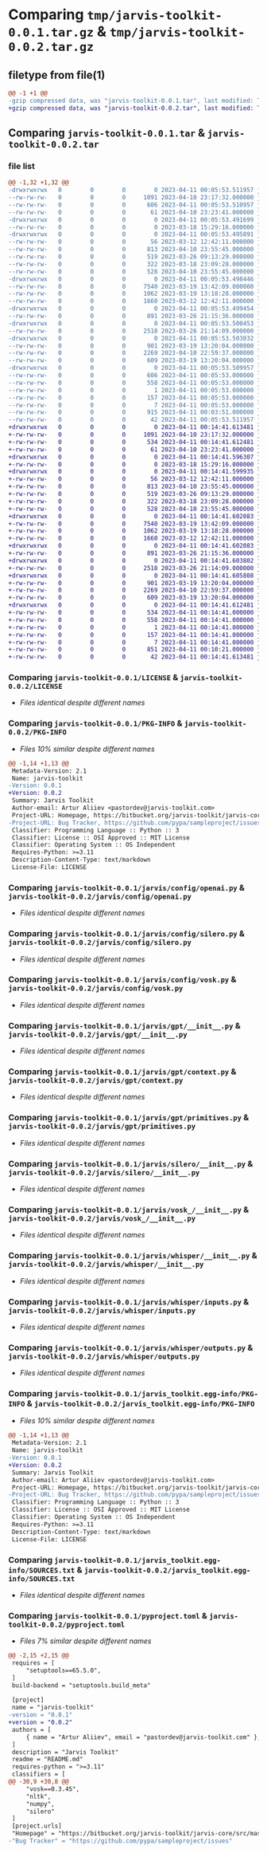 # Comparing `tmp/jarvis-toolkit-0.0.1.tar.gz` & `tmp/jarvis-toolkit-0.0.2.tar.gz`

## filetype from file(1)

```diff
@@ -1 +1 @@
-gzip compressed data, was "jarvis-toolkit-0.0.1.tar", last modified: Tue Apr 11 00:05:53 2023, max compression
+gzip compressed data, was "jarvis-toolkit-0.0.2.tar", last modified: Tue Apr 11 00:14:41 2023, max compression
```

## Comparing `jarvis-toolkit-0.0.1.tar` & `jarvis-toolkit-0.0.2.tar`

### file list

```diff
@@ -1,32 +1,32 @@
-drwxrwxrwx   0        0        0        0 2023-04-11 00:05:53.511957 jarvis-toolkit-0.0.1/
--rw-rw-rw-   0        0        0     1091 2023-04-10 23:17:32.000000 jarvis-toolkit-0.0.1/LICENSE
--rw-rw-rw-   0        0        0      606 2023-04-11 00:05:53.510957 jarvis-toolkit-0.0.1/PKG-INFO
--rw-rw-rw-   0        0        0       61 2023-04-10 23:23:41.000000 jarvis-toolkit-0.0.1/README.md
-drwxrwxrwx   0        0        0        0 2023-04-11 00:05:53.491699 jarvis-toolkit-0.0.1/jarvis/
--rw-rw-rw-   0        0        0        0 2023-03-18 15:29:16.000000 jarvis-toolkit-0.0.1/jarvis/__init__.py
-drwxrwxrwx   0        0        0        0 2023-04-11 00:05:53.495891 jarvis-toolkit-0.0.1/jarvis/config/
--rw-rw-rw-   0        0        0       56 2023-03-12 12:42:11.000000 jarvis-toolkit-0.0.1/jarvis/config/__init__.py
--rw-rw-rw-   0        0        0      813 2023-04-10 23:55:45.000000 jarvis-toolkit-0.0.1/jarvis/config/openai.py
--rw-rw-rw-   0        0        0      519 2023-03-26 09:13:29.000000 jarvis-toolkit-0.0.1/jarvis/config/silero.py
--rw-rw-rw-   0        0        0      322 2023-03-18 23:09:28.000000 jarvis-toolkit-0.0.1/jarvis/config/sound.py
--rw-rw-rw-   0        0        0      528 2023-04-10 23:55:45.000000 jarvis-toolkit-0.0.1/jarvis/config/vosk.py
-drwxrwxrwx   0        0        0        0 2023-04-11 00:05:53.498446 jarvis-toolkit-0.0.1/jarvis/gpt/
--rw-rw-rw-   0        0        0     7540 2023-03-19 13:42:09.000000 jarvis-toolkit-0.0.1/jarvis/gpt/__init__.py
--rw-rw-rw-   0        0        0     1062 2023-03-19 13:18:28.000000 jarvis-toolkit-0.0.1/jarvis/gpt/context.py
--rw-rw-rw-   0        0        0     1660 2023-03-12 12:42:11.000000 jarvis-toolkit-0.0.1/jarvis/gpt/primitives.py
-drwxrwxrwx   0        0        0        0 2023-04-11 00:05:53.499454 jarvis-toolkit-0.0.1/jarvis/silero/
--rw-rw-rw-   0        0        0      891 2023-03-26 21:15:36.000000 jarvis-toolkit-0.0.1/jarvis/silero/__init__.py
-drwxrwxrwx   0        0        0        0 2023-04-11 00:05:53.500453 jarvis-toolkit-0.0.1/jarvis/vosk_/
--rw-rw-rw-   0        0        0     2518 2023-03-26 21:14:09.000000 jarvis-toolkit-0.0.1/jarvis/vosk_/__init__.py
-drwxrwxrwx   0        0        0        0 2023-04-11 00:05:53.503032 jarvis-toolkit-0.0.1/jarvis/whisper/
--rw-rw-rw-   0        0        0      901 2023-03-19 13:20:04.000000 jarvis-toolkit-0.0.1/jarvis/whisper/__init__.py
--rw-rw-rw-   0        0        0     2269 2023-04-10 22:59:37.000000 jarvis-toolkit-0.0.1/jarvis/whisper/inputs.py
--rw-rw-rw-   0        0        0      609 2023-03-19 13:20:04.000000 jarvis-toolkit-0.0.1/jarvis/whisper/outputs.py
-drwxrwxrwx   0        0        0        0 2023-04-11 00:05:53.509957 jarvis-toolkit-0.0.1/jarvis_toolkit.egg-info/
--rw-rw-rw-   0        0        0      606 2023-04-11 00:05:53.000000 jarvis-toolkit-0.0.1/jarvis_toolkit.egg-info/PKG-INFO
--rw-rw-rw-   0        0        0      558 2023-04-11 00:05:53.000000 jarvis-toolkit-0.0.1/jarvis_toolkit.egg-info/SOURCES.txt
--rw-rw-rw-   0        0        0        1 2023-04-11 00:05:53.000000 jarvis-toolkit-0.0.1/jarvis_toolkit.egg-info/dependency_links.txt
--rw-rw-rw-   0        0        0      157 2023-04-11 00:05:53.000000 jarvis-toolkit-0.0.1/jarvis_toolkit.egg-info/requires.txt
--rw-rw-rw-   0        0        0        7 2023-04-11 00:05:53.000000 jarvis-toolkit-0.0.1/jarvis_toolkit.egg-info/top_level.txt
--rw-rw-rw-   0        0        0      915 2023-04-11 00:03:51.000000 jarvis-toolkit-0.0.1/pyproject.toml
--rw-rw-rw-   0        0        0       42 2023-04-11 00:05:53.511957 jarvis-toolkit-0.0.1/setup.cfg
+drwxrwxrwx   0        0        0        0 2023-04-11 00:14:41.613481 jarvis-toolkit-0.0.2/
+-rw-rw-rw-   0        0        0     1091 2023-04-10 23:17:32.000000 jarvis-toolkit-0.0.2/LICENSE
+-rw-rw-rw-   0        0        0      534 2023-04-11 00:14:41.612481 jarvis-toolkit-0.0.2/PKG-INFO
+-rw-rw-rw-   0        0        0       61 2023-04-10 23:23:41.000000 jarvis-toolkit-0.0.2/README.md
+drwxrwxrwx   0        0        0        0 2023-04-11 00:14:41.596307 jarvis-toolkit-0.0.2/jarvis/
+-rw-rw-rw-   0        0        0        0 2023-03-18 15:29:16.000000 jarvis-toolkit-0.0.2/jarvis/__init__.py
+drwxrwxrwx   0        0        0        0 2023-04-11 00:14:41.599935 jarvis-toolkit-0.0.2/jarvis/config/
+-rw-rw-rw-   0        0        0       56 2023-03-12 12:42:11.000000 jarvis-toolkit-0.0.2/jarvis/config/__init__.py
+-rw-rw-rw-   0        0        0      813 2023-04-10 23:55:45.000000 jarvis-toolkit-0.0.2/jarvis/config/openai.py
+-rw-rw-rw-   0        0        0      519 2023-03-26 09:13:29.000000 jarvis-toolkit-0.0.2/jarvis/config/silero.py
+-rw-rw-rw-   0        0        0      322 2023-03-18 23:09:28.000000 jarvis-toolkit-0.0.2/jarvis/config/sound.py
+-rw-rw-rw-   0        0        0      528 2023-04-10 23:55:45.000000 jarvis-toolkit-0.0.2/jarvis/config/vosk.py
+drwxrwxrwx   0        0        0        0 2023-04-11 00:14:41.602083 jarvis-toolkit-0.0.2/jarvis/gpt/
+-rw-rw-rw-   0        0        0     7540 2023-03-19 13:42:09.000000 jarvis-toolkit-0.0.2/jarvis/gpt/__init__.py
+-rw-rw-rw-   0        0        0     1062 2023-03-19 13:18:28.000000 jarvis-toolkit-0.0.2/jarvis/gpt/context.py
+-rw-rw-rw-   0        0        0     1660 2023-03-12 12:42:11.000000 jarvis-toolkit-0.0.2/jarvis/gpt/primitives.py
+drwxrwxrwx   0        0        0        0 2023-04-11 00:14:41.602083 jarvis-toolkit-0.0.2/jarvis/silero/
+-rw-rw-rw-   0        0        0      891 2023-03-26 21:15:36.000000 jarvis-toolkit-0.0.2/jarvis/silero/__init__.py
+drwxrwxrwx   0        0        0        0 2023-04-11 00:14:41.603802 jarvis-toolkit-0.0.2/jarvis/vosk_/
+-rw-rw-rw-   0        0        0     2518 2023-03-26 21:14:09.000000 jarvis-toolkit-0.0.2/jarvis/vosk_/__init__.py
+drwxrwxrwx   0        0        0        0 2023-04-11 00:14:41.605808 jarvis-toolkit-0.0.2/jarvis/whisper/
+-rw-rw-rw-   0        0        0      901 2023-03-19 13:20:04.000000 jarvis-toolkit-0.0.2/jarvis/whisper/__init__.py
+-rw-rw-rw-   0        0        0     2269 2023-04-10 22:59:37.000000 jarvis-toolkit-0.0.2/jarvis/whisper/inputs.py
+-rw-rw-rw-   0        0        0      609 2023-03-19 13:20:04.000000 jarvis-toolkit-0.0.2/jarvis/whisper/outputs.py
+drwxrwxrwx   0        0        0        0 2023-04-11 00:14:41.612481 jarvis-toolkit-0.0.2/jarvis_toolkit.egg-info/
+-rw-rw-rw-   0        0        0      534 2023-04-11 00:14:41.000000 jarvis-toolkit-0.0.2/jarvis_toolkit.egg-info/PKG-INFO
+-rw-rw-rw-   0        0        0      558 2023-04-11 00:14:41.000000 jarvis-toolkit-0.0.2/jarvis_toolkit.egg-info/SOURCES.txt
+-rw-rw-rw-   0        0        0        1 2023-04-11 00:14:41.000000 jarvis-toolkit-0.0.2/jarvis_toolkit.egg-info/dependency_links.txt
+-rw-rw-rw-   0        0        0      157 2023-04-11 00:14:41.000000 jarvis-toolkit-0.0.2/jarvis_toolkit.egg-info/requires.txt
+-rw-rw-rw-   0        0        0        7 2023-04-11 00:14:41.000000 jarvis-toolkit-0.0.2/jarvis_toolkit.egg-info/top_level.txt
+-rw-rw-rw-   0        0        0      851 2023-04-11 00:10:21.000000 jarvis-toolkit-0.0.2/pyproject.toml
+-rw-rw-rw-   0        0        0       42 2023-04-11 00:14:41.613481 jarvis-toolkit-0.0.2/setup.cfg
```

### Comparing `jarvis-toolkit-0.0.1/LICENSE` & `jarvis-toolkit-0.0.2/LICENSE`

 * *Files identical despite different names*

### Comparing `jarvis-toolkit-0.0.1/PKG-INFO` & `jarvis-toolkit-0.0.2/PKG-INFO`

 * *Files 10% similar despite different names*

```diff
@@ -1,14 +1,13 @@
 Metadata-Version: 2.1
 Name: jarvis-toolkit
-Version: 0.0.1
+Version: 0.0.2
 Summary: Jarvis Toolkit
 Author-email: Artur Aliiev <pastordev@jarvis-toolkit.com>
 Project-URL: Homepage, https://bitbucket.org/jarvis-toolkit/jarvis-core/src/master/t
-Project-URL: Bug Tracker, https://github.com/pypa/sampleproject/issues
 Classifier: Programming Language :: Python :: 3
 Classifier: License :: OSI Approved :: MIT License
 Classifier: Operating System :: OS Independent
 Requires-Python: >=3.11
 Description-Content-Type: text/markdown
 License-File: LICENSE
```

### Comparing `jarvis-toolkit-0.0.1/jarvis/config/openai.py` & `jarvis-toolkit-0.0.2/jarvis/config/openai.py`

 * *Files identical despite different names*

### Comparing `jarvis-toolkit-0.0.1/jarvis/config/silero.py` & `jarvis-toolkit-0.0.2/jarvis/config/silero.py`

 * *Files identical despite different names*

### Comparing `jarvis-toolkit-0.0.1/jarvis/config/vosk.py` & `jarvis-toolkit-0.0.2/jarvis/config/vosk.py`

 * *Files identical despite different names*

### Comparing `jarvis-toolkit-0.0.1/jarvis/gpt/__init__.py` & `jarvis-toolkit-0.0.2/jarvis/gpt/__init__.py`

 * *Files identical despite different names*

### Comparing `jarvis-toolkit-0.0.1/jarvis/gpt/context.py` & `jarvis-toolkit-0.0.2/jarvis/gpt/context.py`

 * *Files identical despite different names*

### Comparing `jarvis-toolkit-0.0.1/jarvis/gpt/primitives.py` & `jarvis-toolkit-0.0.2/jarvis/gpt/primitives.py`

 * *Files identical despite different names*

### Comparing `jarvis-toolkit-0.0.1/jarvis/silero/__init__.py` & `jarvis-toolkit-0.0.2/jarvis/silero/__init__.py`

 * *Files identical despite different names*

### Comparing `jarvis-toolkit-0.0.1/jarvis/vosk_/__init__.py` & `jarvis-toolkit-0.0.2/jarvis/vosk_/__init__.py`

 * *Files identical despite different names*

### Comparing `jarvis-toolkit-0.0.1/jarvis/whisper/__init__.py` & `jarvis-toolkit-0.0.2/jarvis/whisper/__init__.py`

 * *Files identical despite different names*

### Comparing `jarvis-toolkit-0.0.1/jarvis/whisper/inputs.py` & `jarvis-toolkit-0.0.2/jarvis/whisper/inputs.py`

 * *Files identical despite different names*

### Comparing `jarvis-toolkit-0.0.1/jarvis/whisper/outputs.py` & `jarvis-toolkit-0.0.2/jarvis/whisper/outputs.py`

 * *Files identical despite different names*

### Comparing `jarvis-toolkit-0.0.1/jarvis_toolkit.egg-info/PKG-INFO` & `jarvis-toolkit-0.0.2/jarvis_toolkit.egg-info/PKG-INFO`

 * *Files 10% similar despite different names*

```diff
@@ -1,14 +1,13 @@
 Metadata-Version: 2.1
 Name: jarvis-toolkit
-Version: 0.0.1
+Version: 0.0.2
 Summary: Jarvis Toolkit
 Author-email: Artur Aliiev <pastordev@jarvis-toolkit.com>
 Project-URL: Homepage, https://bitbucket.org/jarvis-toolkit/jarvis-core/src/master/t
-Project-URL: Bug Tracker, https://github.com/pypa/sampleproject/issues
 Classifier: Programming Language :: Python :: 3
 Classifier: License :: OSI Approved :: MIT License
 Classifier: Operating System :: OS Independent
 Requires-Python: >=3.11
 Description-Content-Type: text/markdown
 License-File: LICENSE
```

### Comparing `jarvis-toolkit-0.0.1/jarvis_toolkit.egg-info/SOURCES.txt` & `jarvis-toolkit-0.0.2/jarvis_toolkit.egg-info/SOURCES.txt`

 * *Files identical despite different names*

### Comparing `jarvis-toolkit-0.0.1/pyproject.toml` & `jarvis-toolkit-0.0.2/pyproject.toml`

 * *Files 7% similar despite different names*

```diff
@@ -2,15 +2,15 @@
 requires = [
     "setuptools==65.5.0",
 ]
 build-backend = "setuptools.build_meta"
 
 [project]
 name = "jarvis-toolkit"
-version = "0.0.1"
+version = "0.0.2"
 authors = [
     { name = "Artur Aliiev", email = "pastordev@jarvis-toolkit.com" },
 ]
 description = "Jarvis Toolkit"
 readme = "README.md"
 requires-python = ">=3.11"
 classifiers = [
@@ -30,9 +30,8 @@
     "vosk==0.3.45",
     "nltk",
     "numpy",
     "silero"
 ]
 [project.urls]
 "Homepage" = "https://bitbucket.org/jarvis-toolkit/jarvis-core/src/master/t"
-"Bug Tracker" = "https://github.com/pypa/sampleproject/issues"
```

